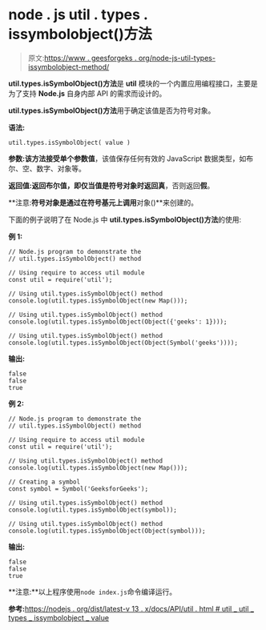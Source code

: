 # node . js util . types . issymbolobject()方法

> 原文:[https://www . geesforgeks . org/node-js-util-types-issymbolobject-method/](https://www.geeksforgeeks.org/node-js-util-types-issymbolobject-method/)

**util.types.isSymbolObject()方法**是 **util** 模块的一个内置应用编程接口，主要是为了支持 **Node.js** 自身内部 API 的需求而设计的。

**util.types.isSymbolObject()方法**用于确定该值是否为符号对象。

**语法:**

```
util.types.isSymbolObject( value )
```

**参数:**该方法接受单个参数**值**，该值保存任何有效的 JavaScript 数据类型，如布尔、空、数字、对象等。

**返回值:**返回布尔值，即仅当值是符号对象时返回**真**，否则返回**假**。

**注意:**符号对象是通过在符号基元上调用**对象()**来创建的。

下面的例子说明了在 Node.js 中 **util.types.isSymbolObject()方法**的使用:

**例 1:**

```
// Node.js program to demonstrate the 
// util.types.isSymbolObject() method 

// Using require to access util module 
const util = require('util');

// Using util.types.isSymbolObject() method
console.log(util.types.isSymbolObject(new Map()));

// Using util.types.isSymbolObject() method
console.log(util.types.isSymbolObject(Object({'geeks': 1})));

// Using util.types.isSymbolObject() method
console.log(util.types.isSymbolObject(Object(Symbol('geeks'))));
```

**输出:**

```
false
false
true

```

**例 2:**

```
// Node.js program to demonstrate the 
// util.types.isSymbolObject() method 

// Using require to access util module 
const util = require('util');

// Using util.types.isSymbolObject() method
console.log(util.types.isSymbolObject(new Map()));

// Creating a symbol
const symbol = Symbol('GeeksforGeeks');

// Using util.types.isSymbolObject() method
console.log(util.types.isSymbolObject(symbol));

// Using util.types.isSymbolObject() method
console.log(util.types.isSymbolObject(Object(symbol)));
```

**输出:**

```
false
false
true

```

**注意:**以上程序使用`node index.js`命令编译运行。

**参考:**[https://nodejs . org/dist/latest-v 13 . x/docs/API/util . html # util _ util _ types _ issymbolobject _ value](https://nodejs.org/dist/latest-v13.x/docs/api/util.html#util_util_types_issymbolobject_value)
